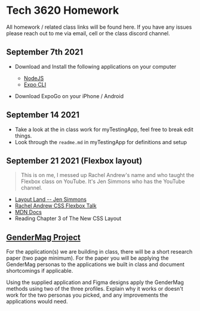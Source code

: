# Tech 3620 Homework

All homework / related class links will be found here. If you have any issues please reach out to me via email, cell or the class discord channel.

## September 7th 2021

- Download and Install the following applications on your computer
  - [NodeJS](https://nodejs.org/en/)
  - [Expo CLI](https://docs.expo.dev/index.html)

- Download ExpoGo on your iPhone / Android

## September 14 2021

- Take a look at the in class work for myTestingApp, feel free to break edit things.
- Look through the `readme.md` in myTestingApp for definitions and setup

## September 21 2021 (Flexbox layout)

> This is on me, I messed up Rachel Andrew's name and who taught the Flexbox class on YouTube. It's Jen Simmons who has the YouTube channel. 

- [Layout Land -- Jen Simmons](https://www.youtube.com/channel/UC7TizprGknbDalbHplROtag)
- [Rachel Andrew CSS Flexbox Talk](https://www.youtube.com/watch?v=hj355PRbwSQ)
- [MDN Docs](https://developer.mozilla.org/en-US/docs/Web/CSS/CSS_Flexible_Box_Layout)
- Reading Chapter 3 of The New CSS Layout


## [GenderMag Project](https://gendermag.org/index.php)

For the application(s) we are building in class, there will be a short research paper (two page minimum). For the paper you will be applying the GenderMag personas to the applications we built in class and document shortcomings if applicable. 

Using the supplied application and Figma designs apply the GenderMag methods using two of the three profiles. Explain why it works or doesn't work for the two personas you picked, and any improvements the applications would need.

